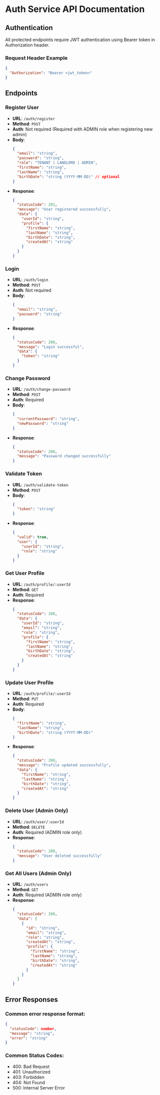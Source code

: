 # Auth Service API Documentation

## Authentication

All protected endpoints require JWT authentication using Bearer token in Authorization header.

### Request Header Example

```json
{
  "Authorization": "Bearer <jwt_token>"
}
```

## Endpoints

### Register User

- **URL**: `/auth/register`
- **Method**: `POST`
- **Auth**: Not required (Required with ADMIN role when registering new admin)
- **Body**:
  ```json
  {
    "email": "string",
    "password": "string",
    "role": "TENANT | LANDLORD | ADMIN",
    "firstName": "string",
    "lastName": "string",
    "birthDate": "string (YYYY-MM-DD)" // optional
  }
  ```
- **Response**:
  ```json
  {
    "statusCode": 201,
    "message": "User registered successfully",
    "data": {
      "userId": "string",
      "profile": {
        "firstName": "string",
        "lastName": "string",
        "birthDate": "string",
        "createdAt": "string"
      }
    }
  }
  ```

### Login

- **URL**: `/auth/login`
- **Method**: `POST`
- **Auth**: Not required
- **Body**:
  ```json
  {
    "email": "string",
    "password": "string"
  }
  ```
- **Response**:
  ```json
  {
    "statusCode": 200,
    "message": "Login successful",
    "data": {
      "token": "string"
    }
  }
  ```

### Change Password

- **URL**: `/auth/change-password`
- **Method**: `POST`
- **Auth**: Required
- **Body**:
  ```json
  {
    "currentPassword": "string",
    "newPassword": "string"
  }
  ```
- **Response**:
  ```json
  {
    "statusCode": 200,
    "message": "Password changed successfully"
  }
  ```

### Validate Token

- **URL**: `/auth/validate-token`
- **Method**: `POST`
- **Body**:
  ```json
  {
    "token": "string"
  }
  ```
- **Response**:
  ```json
  {
    "valid": true,
    "user": {
      "userId": "string",
      "role": "string"
    }
  }
  ```

### Get User Profile

- **URL**: `/auth/profile/:userId`
- **Method**: `GET`
- **Auth**: Required
- **Response**:
  ```json
  {
    "statusCode": 200,
    "data": {
      "userId": "string",
      "email": "string",
      "role": "string",
      "profile": {
        "firstName": "string",
        "lastName": "string",
        "birthDate": "string",
        "createdAt": "string"
      }
    }
  }
  ```

### Update User Profile

- **URL**: `/auth/profile/:userId`
- **Method**: `PUT`
- **Auth**: Required
- **Body**:
  ```json
  {
    "firstName": "string",
    "lastName": "string",
    "birthDate": "string (YYYY-MM-DD)"
  }
  ```
- **Response**:
  ```json
  {
    "statusCode": 200,
    "message": "Profile updated successfully",
    "data": {
      "firstName": "string",
      "lastName": "string",
      "birthDate": "string",
      "createdAt": "string"
    }
  }
  ```

### Delete User (Admin Only)

- **URL**: `/auth/user/:userId`
- **Method**: `DELETE`
- **Auth**: Required (ADMIN role only)
- **Response**:
  ```json
  {
    "statusCode": 200,
    "message": "User deleted successfully"
  }
  ```

### Get All Users (Admin Only)

- **URL**: `/auth/users`
- **Method**: `GET`
- **Auth**: Required (ADMIN role only)
- **Response**:
  ```json
  {
    "statusCode": 200,
    "data": [
      {
        "id": "string",
        "email": "string",
        "role": "string",
        "createdAt": "string",
        "profile": {
          "firstName": "string",
          "lastName": "string",
          "birthDate": "string",
          "createdAt": "string"
        }
      }
    ]
  }
  ```

## Error Responses

### Common error response format:

```json
{
  "statusCode": number,
  "message": "string",
  "error": "string"
}
```

### Common Status Codes:

- 400: Bad Request
- 401: Unauthorized
- 403: Forbidden
- 404: Not Found
- 500: Internal Server Error
